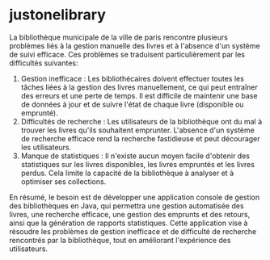 # justonelibrary

La bibliothèque municipale de la ville de paris rencontre plusieurs problèmes liés à la gestion
manuelle des livres et à l'absence d'un système de suivi efficace. Ces problèmes se
traduisent particulièrement par les difficultés suivantes:
1. Gestion inefficace : Les bibliothécaires doivent effectuer toutes les tâches liées à la
gestion des livres manuellement, ce qui peut entraîner des erreurs et une perte de
temps. Il est difficile de maintenir une base de données à jour et de suivre l'état de
chaque livre (disponible ou emprunté).
2. Difficultés de recherche : Les utilisateurs de la bibliothèque ont du mal à trouver les
livres qu'ils souhaitent emprunter. L'absence d'un système de recherche efficace
rend la recherche fastidieuse et peut décourager les utilisateurs.
3. Manque de statistiques : Il n'existe aucun moyen facile d'obtenir des statistiques sur
les livres disponibles, les livres empruntés et les livres perdus. Cela limite la capacité
de la bibliothèque à analyser et à optimiser ses collections.

En résumé, le besoin est de développer une application console de gestion des
bibliothèques en Java, qui permettra une gestion automatisée des livres, une recherche
efficace, une gestion des emprunts et des retours, ainsi que la génération de rapports
statistiques. Cette application vise à résoudre les problèmes de gestion inefficace et de
difficulté de recherche rencontrés par la bibliothèque, tout en améliorant l'expérience des
utilisateurs.
